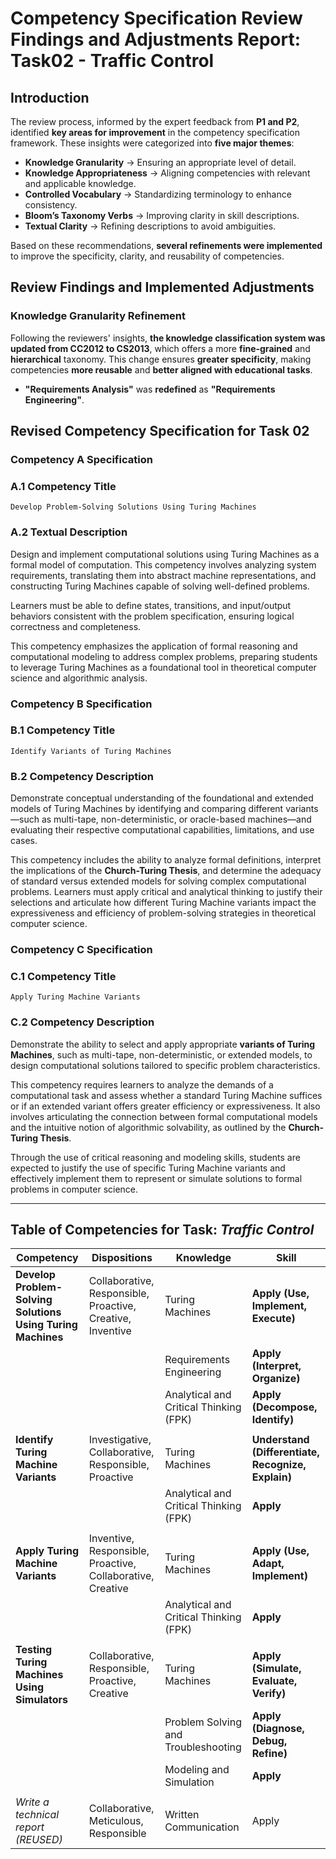 # Competency Specification Review Findings and Adjustments Report: Task02 - Traffic Control

## Introduction  

The review process, informed by the expert feedback from **P1 and P2**, identified **key areas for improvement** in the competency specification framework. These insights were categorized into **five major themes**:  
- **Knowledge Granularity** → Ensuring an appropriate level of detail.  
- **Knowledge Appropriateness** → Aligning competencies with relevant and applicable knowledge.  
- **Controlled Vocabulary** → Standardizing terminology to enhance consistency.  
- **Bloom’s Taxonomy Verbs** → Improving clarity in skill descriptions.  
- **Textual Clarity** → Refining descriptions to avoid ambiguities.  

Based on these recommendations, **several refinements were implemented** to improve the specificity, clarity, and reusability of competencies.


## **Review Findings and Implemented Adjustments**  

### **Knowledge Granularity Refinement**  
Following the reviewers' insights, **the knowledge classification system was updated from CC2012 to CS2013**, which offers a more **fine-grained** and **hierarchical** taxonomy. This change ensures **greater specificity**, making competencies **more reusable** and **better aligned with educational tasks**.  
  - **"Requirements Analysis"** was **redefined** as **"Requirements Engineering"**.  



## Revised Competency Specification for Task 02

### Competency A Specification  

### A.1 Competency Title
    Develop Problem-Solving Solutions Using Turing Machines

### A.2 Textual Description  
Design and implement computational solutions using Turing Machines as a formal model of computation. This competency involves analyzing system requirements, translating them into abstract machine representations, and constructing Turing Machines capable of solving well-defined problems.

Learners must be able to define states, transitions, and input/output behaviors consistent with the problem specification, ensuring logical correctness and completeness. 

This competency emphasizes the application of formal reasoning and computational modeling to address complex problems, preparing students to leverage Turing Machines as a foundational tool in theoretical computer science and algorithmic analysis.

### Competency B Specification

### B.1 Competency Title

    Identify Variants of Turing Machines

### B.2 Competency Description

Demonstrate conceptual understanding of the foundational and extended models of Turing Machines by identifying and comparing different variants—such as multi-tape, non-deterministic, or oracle-based machines—and evaluating their respective computational capabilities, limitations, and use cases.

This competency includes the ability to analyze formal definitions, interpret the implications of the **Church-Turing Thesis**, and determine the adequacy of standard versus extended models for solving complex computational problems. Learners must apply critical and analytical thinking to justify their selections and articulate how different Turing Machine variants impact the expressiveness and efficiency of problem-solving strategies in theoretical computer science.


### Competency C Specification

### **C.1 Competency Title**

    Apply Turing Machine Variants

### **C.2 Competency Description**

Demonstrate the ability to select and apply appropriate **variants of Turing Machines**, such as multi-tape, non-deterministic, or extended models, to design computational solutions tailored to specific problem characteristics.

This competency requires learners to analyze the demands of a computational task and assess whether a standard Turing Machine suffices or if an extended variant offers greater efficiency or expressiveness. It also involves articulating the connection between formal computational models and the intuitive notion of algorithmic solvability, as outlined by the **Church-Turing Thesis**.

Through the use of critical reasoning and modeling skills, students are expected to justify the use of specific Turing Machine variants and effectively implement them to represent or simulate solutions to formal problems in computer science.

---

## Table of Competencies for Task: *Traffic Control*

| **Competency**                                     | **Dispositions**                                               | **Knowledge**                          | **Skill**                                          |
|----------------------------------------------------|----------------------------------------------------------------|----------------------------------------|----------------------------------------------------|
| **Develop Problem-Solving Solutions Using Turing Machines** | Collaborative, Responsible, Proactive, Creative, Inventive | Turing Machines                        | **Apply (Use, Implement, Execute)**                |
|                                                    |                                                                | Requirements Engineering                  | **Apply (Interpret, Organize)**                    |
|                                                    |                                                                | Analytical and Critical Thinking (FPK) | **Apply (Decompose, Identify)**                    |
|                                                    |                                                                |                                        |                                                    |
| **Identify Turing Machine Variants**               | Investigative, Collaborative, Responsible, Proactive           | Turing Machines                 | **Understand (Differentiate, Recognize, Explain)** |              |                                      
|                                                    |                                                                | Analytical and Critical Thinking (FPK) | **Apply**              |
|                                                    |                                                                |                                        |                                                    |
| **Apply Turing Machine Variants**            | Inventive, Responsible, Proactive, Collaborative, Creative     | Turing Machines                 | **Apply (Use, Adapt, Implement)**                  |
|                                                    |                                                                | Analytical and Critical Thinking (FPK) | **Apply**               |
|                                        |                                                    |
| **Testing Turing Machines Using Simulators** | Collaborative, Responsible, Proactive, Creative | Turing Machines                           | **Apply (Simulate, Evaluate, Verify)** |
|                                              |                                                     | Problem Solving and Troubleshooting | **Apply (Diagnose, Debug, Refine)**    |
|         |                                 | Modeling and Simulation | **Apply** |
|  |                                        |       |       
| *Write a technical report (REUSED)* | Collaborative, Meticulous, Responsible | Written Communication | Apply |